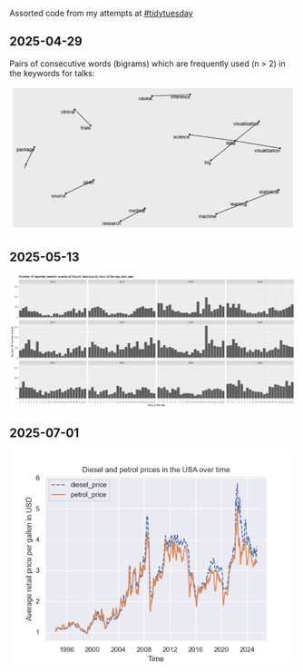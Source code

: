 Assorted code from my attempts at [#tidytuesday](https://github.com/rfordatascience/tidytuesday/tree/main)

## 2025-04-29

Pairs of consecutive words (bigrams) which are frequently used (n > 2) in the keywords for talks:

![](20250429/Rplot.png)

## 2025-05-13

![](20250513/Rplot.png)

## 2025-07-01

![](20250701/plot.png)
